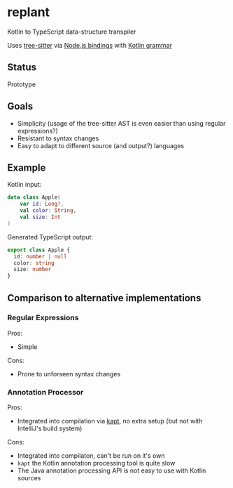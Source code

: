 # replant
Kotlin to TypeScript data-structure transpiler

Uses [tree-sitter](https://github.com/tree-sitter/tree-sitter) via [Node.js bindings](https://github.com/tree-sitter/node-tree-sitter) with [Kotlin grammar](https://github.com/fwcd/tree-sitter-kotlin)

## Status

Prototype

## Goals

- Simplicity (usage of the tree-sitter AST is even easier than using regular expressions?)
- Resistant to syntax changes
- Easy to adapt to different source (and output?) languages

## Example

Kotlin input:
```kotlin
data class Apple(
    var id: Long?,
    val color: String,
    val size: Int
)
```
Generated TypeScript output:
```typescript
export class Apple {
  id: number | null
  color: string
  size: number
}
```

## Comparison to alternative implementations

### Regular Expressions

Pros:
- Simple

Cons:
- Prone to unforseen syntax changes

### Annotation Processor

Pros:
- Integrated into compilation via [kapt](https://kotlinlang.org/docs/reference/kapt.html), no extra setup (but not with IntelliJ's build system)

Cons:
- Integrated into compilaton, can't be run on it's own
- `kapt` the Kotlin annotation processing tool is quite slow
- The Java annotation processing API is not easy to use with Kotlin sources

